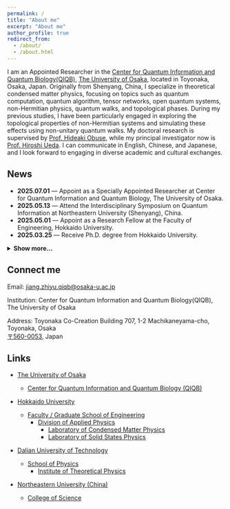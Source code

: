 ```yaml
---
permalink: /
title: "About me"
excerpt: "About me"
author_profile: true
redirect_from: 
  - /about/
  - /about.html
---
```


I am an Appointed Researcher in the [Center for Quantum Information and Quantum Biology(QIQB)](https://qiqb.osaka-u.ac.jp/), [The University of Osaka](https://www.osaka-u.ac.jp/ja), located in Toyonaka, Osaka, Japan. Originally from Shenyang, China, I specialize in theoretical condensed matter physics, focusing on topics such as quantum computation, quantum algorithm, tensor networks, open quantum systems, non-Hermitian physics, quantum walks, and topological phases. During my previous studies, I have been particularly engaged in exploring the topological properties of non-Hermitian systems and simulating these effects using non-unitary quantum walks. My doctoral research is supervised by [Prof. Hideaki Obuse](https://researchmap.jp/hideaki.obuse), while my principal investigator now is [Prof. Hiroshi Ueda](https://researchmap.jp/hiroshi_ueda). I can communicate in English, Chinese, and Japanese, and I look forward to engaging in diverse academic and cultural exchanges.

<h2>News</h2>

<ul>
  <li><strong>2025.07.01</strong> — Appoint as a Specially Appointed Researcher at Center for Quantum Information and Quantum Biology, The University of Osaka.</li>
  <li><strong>2025.05.13</strong> — Attend the Interdisciplinary Symposium on Quantum Information at Northeastern University (Shenyang), China.</li>
  <li><strong>2025.05.01</strong> — Appoint as a Research Fellow at the Faculty of Engineering, Hokkaido University.</li>
  <li><strong>2025.03.25</strong> — Receive Ph.D. degree from Hokkaido University.</li>
</ul>

<details>
  <summary style="cursor:pointer; font-weight: bold; margin-top: 0.5em;">Show more...</summary>
  <ul>
    <li><strong>2024.12.15</strong> — The News section is now available.</li>
    <!-- 可继续添加更多 -->
  </ul>
</details>

Connect me
------
Email: jiang.zhiyu.qiqb@osaka-u.ac.jp 

Institution: Center for Quantum Information and Quantum Biology(QIQB), The University of Osaka
  
Address: Toyonaka Co-Creation Building 707, 1-2 Machikaneyama-cho, Toyonaka, Osaka  
[〒560-0053](https://www.google.com/maps/place/%E5%A4%A7%E9%98%AA%E5%A4%A7%E5%AD%A6%E9%87%8F%E5%AD%90%E6%83%85%E5%A0%B1%E3%83%BB%E9%87%8F%E5%AD%90%E7%94%9F%E5%91%BD%E7%A0%94%E7%A9%B6%E3%82%BB%E3%83%B3%E3%82%BF%E3%83%BC+Center+for+Quantum+Information+and+Quantum+Biology,+The+University+of+Osaka%EF%BC%88QIQB%EF%BC%89/@34.8026926,135.4560429,19.17z/data=!3m1!5s0x6000fa86f02220dd:0xff8a12b41cc013ed!4m6!3m5!1s0x6000fb00695fa84b:0x85cdf459e55340f4!8m2!3d34.8028335!4d135.4562557!16s%2Fg%2F11wbccjv98?entry=ttu&g_ep=EgoyMDI1MDkwMi4wIKXMDSoASAFQAw%3D%3D), Japan

Links
------
* [The University of Osaka](https://www.osaka-u.ac.jp/ja)
  * [Center for Quantum Information and Quantum Biology (QIQB)](https://qiqb.osaka-u.ac.jp/)
  
* [Hokkaido University](https://www.hokudai.ac.jp/)
  * [Faculty / Graduate School of Engineering](https://www.eng.hokudai.ac.jp/graduate/)
    * [Division of Applied Physics](https://applphys.net/div/)
      * [Laboratory of Condensed Matter Physics](https://subutu-ap.eng.hokudai.ac.jp/index.html)
      * [Laboratory of Solid States Physics](https://ssp-ap.eng.hokudai.ac.jp/)
      
* [Dalian University of Technology](https://www.dlut.edu.cn/)
  * [School of Physics](https://physics.dlut.edu.cn/)
    * [Institute of Theoretical Physics](https://itp.dlut.edu.cn/index.htm)
   
* [Northeastern University (China)](https://www.neu.edu.cn/)
  * [College of Science](http://cos.neu.edu.cn/)
